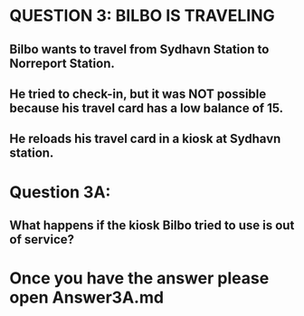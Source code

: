 QUESTION 3: BILBO IS TRAVELING
=============================

Bilbo wants to travel from Sydhavn Station to Norreport Station.
-
He tried to check-in, but it was NOT possible because his travel card has a low balance of 15. 
-
He reloads his travel card in a kiosk at Sydhavn station.
---------------------------------------------------------------------------------------------------------------
 
Question 3A:
============
What happens if the kiosk Bilbo tried to use is out of service? 
---------------------------------------------------------------------------------------------------------------

Once you have the answer please open Answer3A.md
================================================

